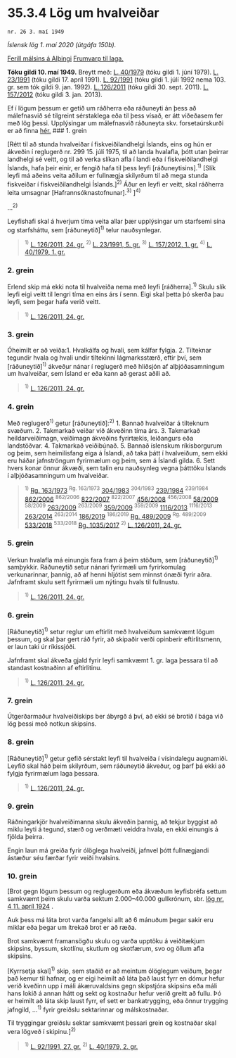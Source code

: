 # 35.3.4 Lög um hvalveiðar

`nr. 26 3. maí 1949`

_Íslensk lög 1. maí 2020 (útgáfa 150b)._

[Ferill málsins á Alþingi](https://www.althingi.is/thingstorf/thingmalalistar-eftir-thingum/ferill/?ltg=68&mnr=4)
[Frumvarp til laga.](https://www.althingi.is/altext/68/s/pdf/0004.pdf)

**Tóku gildi 10. maí 1949.**
Breytt með:
[L. 40/1979](https://althingi.is/altext/stjtnr.html#1979040) (tóku gildi 1. júní 1979).
[L. 23/1991](https://althingi.is/altext/stjt/1991.023.html) (tóku gildi 17. apríl 1991).
[L. 92/1991](https://althingi.is/altext/stjt/1991.092.html) (tóku gildi 1. júlí 1992 nema 103. gr. sem tók gildi 9. jan. 1992).
[L. 126/2011](https://althingi.is/altext/stjt/2011.126.html) (tóku gildi 30. sept. 2011).
[L. 157/2012](https://althingi.is/altext/stjt/2012.157.html) (tóku gildi 3. jan. 2013).

Ef í lögum þessum er getið um ráðherra eða ráðuneyti án þess að málefnasvið sé tilgreint sérstaklega eða til þess vísað, er átt viðeðasem fer með lög þessi. Upplýsingar um málefnasvið ráðuneyta skv. forsetaúrskurði er að finna [hér.](2018119.md) ### 1. grein

[Rétt til að stunda hvalveiðar í fiskveiðilandhelgi Íslands, eins og hún er ákveðin í reglugerð nr. 299 15. júlí 1975, til að landa hvalafla, þótt utan þeirrar landhelgi sé veitt, og til að verka slíkan afla í landi eða í fiskveiðilandhelgi Íslands, hafa þeir einir, er fengið hafa til þess leyfi [ráðuneytisins].<sup>1)</sup> [Slík leyfi má aðeins veita aðilum er fullnægja skilyrðum til að mega stunda fiskveiðar í fiskveiðilandhelgi Íslands.]<sup>2)</sup> Áður en leyfi er veitt, skal ráðherra leita umsagnar [Hafrannsóknastofnunar].<sup>3)</sup> ]<sup>4)</sup> 

…<sup>2)</sup> 

Leyfishafi skal á hverjum tíma veita allar þær upplýsingar um starfsemi sína og starfsháttu, sem [ráðuneytið]<sup>1)</sup> telur nauðsynlegar.

> <sup>1)</sup> [L. 126/2011, 24. gr.](https://althingi.is/altext/stjt/2011.126.html) <sup>2)</sup> [L. 23/1991, 5. gr.](https://althingi.is/altext/stjt/1991.023.html) <sup>3)</sup> [L. 157/2012, 1. gr.](https://althingi.is/altext/stjt/2012.157.html) <sup>4)</sup> [L. 40/1979, 1. gr.](https://althingi.is/altext/stjtnr.html#1979040?g1)

### 2. grein

Erlend skip má ekki nota til hvalveiða nema með leyfi [ráðherra].<sup>1)</sup> Skulu slík leyfi eigi veitt til lengri tíma en eins árs í senn. Eigi skal þetta þó skerða þau leyfi, sem þegar hafa verið veitt.

> <sup>1)</sup> [L. 126/2011, 24. gr.](https://althingi.is/altext/stjt/2011.126.html)

### 3. grein

Óheimilt er að veiða:1. Hvalkálfa og hvali, sem kálfar fylgja.
2. Tilteknar tegundir hvala og hvali undir tiltekinni lágmarksstærð, eftir því, sem [ráðuneytið]<sup>1)</sup> ákveður nánar í reglugerð með hliðsjón af alþjóðasamningum um hvalveiðar, sem Ísland er eða kann að gerast aðili að.

> <sup>1)</sup> [L. 126/2011, 24. gr.](https://althingi.is/altext/stjt/2011.126.html)

### 4. grein

Með reglugerð<sup>1)</sup> getur [ráðuneytið]:<sup>2)</sup> 1. Bannað hvalveiðar á tilteknum svæðum.
2. Takmarkað veiðar við ákveðinn tíma árs.
3. Takmarkað heildarveiðimagn, veiðimagn ákveðins fyrirtækis, leiðangurs eða landstöðvar.
4. Takmarkað veiðibúnað.
5. Bannað íslenskum ríkisborgurum og þeim, sem heimilisfang eiga á Íslandi, að taka þátt í hvalveiðum, sem ekki eru háðar jafnströngum fyrirmælum og þeim, sem á Íslandi gilda.
6. Sett hvers konar önnur ákvæði, sem talin eru nauðsynleg vegna þátttöku Íslands í alþjóðasamningum um hvalveiðar.

> <sup>1)</sup> [Rg. 163/1973](https://althingi.ishttps://www.reglugerd.is/reglugerdir/allar/nr/163-1973) <sup>Rg. 163/1973</sup> [304/1983](https://althingi.ishttps://www.reglugerd.is/reglugerdir/allar/nr/304-1983) <sup>304/1983</sup> [239/1984](https://althingi.ishttps://www.reglugerd.is/reglugerdir/allar/nr/239-1984) <sup>239/1984</sup> [862/2006](https://althingi.ishttps://www.reglugerd.is/reglugerdir/allar/nr/862-2006) <sup>862/2006</sup> [822/2007](https://althingi.ishttps://www.reglugerd.is/reglugerdir/allar/nr/822-2007) <sup>822/2007</sup> [456/2008](https://althingi.ishttps://www.reglugerd.is/reglugerdir/allar/nr/456-2008) <sup>456/2008</sup> [58/2009](https://althingi.ishttps://www.reglugerd.is/reglugerdir/allar/nr/058-2009) <sup>58/2009</sup> [263/2009](https://althingi.ishttps://www.reglugerd.is/reglugerdir/allar/nr/263-2009) <sup>263/2009</sup> [359/2009](https://althingi.ishttps://www.reglugerd.is/reglugerdir/allar/nr/359-2009) <sup>359/2009</sup> [1116/2013](https://althingi.ishttps://www.reglugerd.is/reglugerdir/allar/nr/1116-2013) <sup>1116/2013</sup> [263/2014](https://althingi.ishttps://www.reglugerd.is/reglugerdir/allar/nr/263-2014) <sup>263/2014</sup> [186/2019](https://althingi.ishttps://www.reglugerd.is/reglugerdir/allar/nr/186-2019) <sup>186/2019</sup> [Rg. 489/2009](https://althingi.ishttps://www.reglugerd.is/reglugerdir/allar/nr/489-2009) <sup>Rg. 489/2009</sup> [533/2018](https://althingi.ishttps://www.reglugerd.is/reglugerdir/allar/nr/533-2018) <sup>533/2018</sup> [Rg. 1035/2017](https://althingi.ishttps://www.reglugerd.is/reglugerdir/allar/nr/1035-2017) <sup>2)</sup> [L. 126/2011, 24. gr.](https://althingi.is/altext/stjt/2011.126.html)

### 5. grein

Verkun hvalafla má einungis fara fram á þeim stöðum, sem [ráðuneytið]<sup>1)</sup> samþykkir. Ráðuneytið setur nánari fyrirmæli um fyrirkomulag verkunarinnar, þannig, að af henni hljótist sem minnst ónæði fyrir aðra. Jafnframt skulu sett fyrirmæli um nýtingu hvals til fullnustu.

> <sup>1)</sup> [L. 126/2011, 24. gr.](https://althingi.is/altext/stjt/2011.126.html)

### 6. grein

[Ráðuneytið]<sup>1)</sup> setur reglur um eftirlit með hvalveiðum samkvæmt lögum þessum, og skal þar gert ráð fyrir, að skipaðir verði opinberir eftirlitsmenn, er laun taki úr ríkissjóði.

Jafnframt skal ákveða gjald fyrir leyfi samkvæmt 1. gr. laga þessara til að standast kostnaðinn af eftirlitinu.

> <sup>1)</sup> [L. 126/2011, 24. gr.](https://althingi.is/altext/stjt/2011.126.html)

### 7. grein

Útgerðarmaður hvalveiðiskips ber ábyrgð á því, að ekki sé brotið í bága við lög þessi með notkun skipsins.

### 8. grein

[Ráðuneytið]<sup>1)</sup> getur gefið sérstakt leyfi til hvalveiða í vísindalegu augnamiði. Leyfið skal háð þeim skilyrðum, sem ráðuneytið ákveður, og þarf þá ekki að fylgja fyrirmælum laga þessara.

> <sup>1)</sup> [L. 126/2011, 24. gr.](https://althingi.is/altext/stjt/2011.126.html)

### 9. grein

Ráðningarkjör hvalveiðimanna skulu ákveðin þannig, að tekjur byggist að miklu leyti á tegund, stærð og verðmæti veiddra hvala, en ekki einungis á fjölda þeirra.

Engin laun má greiða fyrir ólöglega hvalveiði, jafnvel þótt fullnægjandi ástæður séu færðar fyrir veiði hvalsins.

### 10. grein

[Brot gegn lögum þessum og reglugerðum eða ákvæðum leyfisbréfa settum samkvæmt þeim skulu varða sektum 2.000–40.000 gullkrónum, sbr. [lög nr. 4 11. apríl 1924](1924004.md) .

Auk þess má láta brot varða fangelsi allt að 6 mánuðum þegar sakir eru miklar eða þegar um ítrekað brot er að ræða.

Brot samkvæmt framansögðu skulu og varða upptöku á veiðitækjum skipsins, byssum, skotlínu, skutlum og skotfærum, svo og öllum afla skipsins.

[Kyrrsetja skal]<sup>1)</sup> skip, sem staðið er að meintum ólöglegum veiðum, þegar það kemur til hafnar, og er eigi heimilt að láta það laust fyrr en dómur hefur verið kveðinn upp í máli ákæruvaldsins gegn skipstjóra skipsins eða máli hans lokið á annan hátt og sekt og kostnaður hefur verið greitt að fullu. Þó er heimilt að láta skip laust fyrr, ef sett er bankatrygging, eða önnur trygging jafngild, …<sup>1)</sup> fyrir greiðslu sektarinnar og málskostnaðar.

Til tryggingar greiðslu sektar samkvæmt þessari grein og kostnaðar skal vera lögveð í skipinu.]<sup>2)</sup> 

> <sup>1)</sup> [L. 92/1991, 27. gr.](https://althingi.is/altext/stjt/1991.092.html) <sup>2)</sup> [L. 40/1979, 2. gr.](https://althingi.is/altext/stjtnr.html#1979040?g2)

